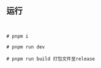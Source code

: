 <!--
 * @Author: lipengcheng
 * @Date: 2023-10-17 11:06:31
 * @LastEditTime: 2023-10-17 16:54:24
 * @Description: 
-->
## 运行
```


# pnpm i

# pnpm run dev

# pnpm run build 打包文件至release

```